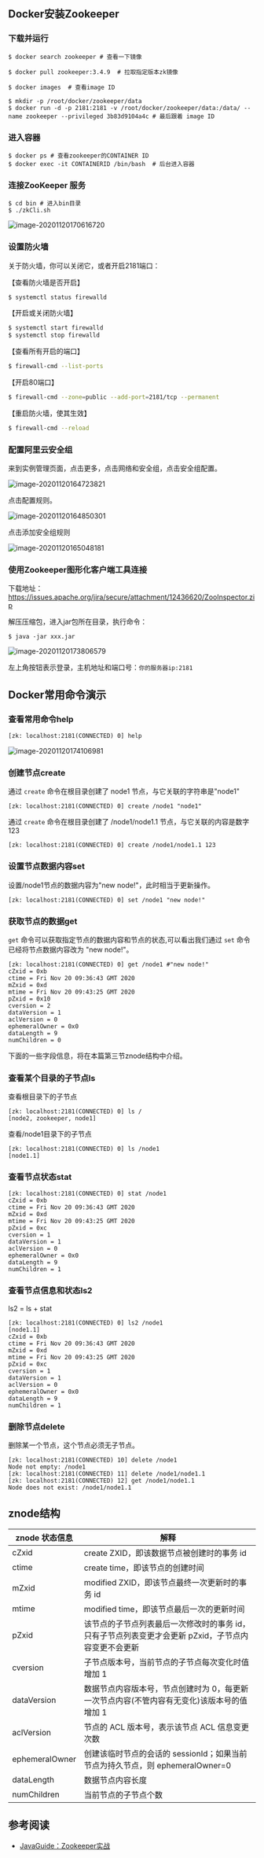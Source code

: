 ## Docker安装Zookeeper

### 下载并运行

```shell
$ docker search zookeeper # 查看一下镜像

$ docker pull zookeeper:3.4.9  # 拉取指定版本zk镜像

$ docker images  # 查看image ID

$ mkdir -p /root/docker/zookeeper/data
$ docker run -d -p 2181:2181 -v /root/docker/zookeeper/data:/data/ --name zookeeper --privileged 3b83d9104a4c # 最后跟着 image ID

```

### 进入容器

```shell
$ docker ps # 查看zookeeper的CONTAINER ID
$ docker exec -it CONTAINERID /bin/bash  # 后台进入容器
```

### 连接ZooKeeper 服务

```shell
$ cd bin # 进入bin目录
$ ./zkCli.sh
```

![image-20201120170616720](img/docker%E5%AE%89%E8%A3%85zookeeper/image-20201120170616720.png)

### 设置防火墙

关于防火墙，你可以关闭它，或者开启2181端口：

【查看防火墙是否开启】

```bash
$ systemctl status firewalld
```

【开启或关闭防火墙】

```bash
$ systemctl start firewalld
$ systemctl stop firewalld
```

【查看所有开启的端口】

```bash
$ firewall-cmd --list-ports
```

【开启80端口】

```bash
$ firewall-cmd --zone=public --add-port=2181/tcp --permanent
```

【重启防火墙，使其生效】

```bash
$ firewall-cmd --reload
```

### 配置阿里云安全组

来到实例管理页面，点击更多，点击网络和安全组，点击安全组配置。

![image-20201120164723821](img/docker%E5%AE%89%E8%A3%85zookeeper/image-20201120164723821.png)

点击配置规则。

![image-20201120164850301](img/docker%E5%AE%89%E8%A3%85zookeeper/image-20201120164850301.png)

点击添加安全组规则

![image-20201120165048181](img/docker%E5%AE%89%E8%A3%85zookeeper/image-20201120165048181.png)

### 使用Zookeeper图形化客户端工具连接

下载地址：https://issues.apache.org/jira/secure/attachment/12436620/ZooInspector.zip

解压压缩包，进入jar包所在目录，执行命令：

```shell
$ java -jar xxx.jar
```



![image-20201120173806579](img/docker%E5%AE%89%E8%A3%85zookeeper/image-20201120173806579.png)

左上角按钮表示登录，主机地址和端口号：`你的服务器ip:2181`

## Docker常用命令演示

### 查看常用命令help

```dockerfile
[zk: localhost:2181(CONNECTED) 0] help
```

![image-20201120174106981](img/docker%E5%AE%89%E8%A3%85zookeeper/image-20201120174106981.png)

### 创建节点create

通过 `create` 命令在根目录创建了 node1 节点，与它关联的字符串是"node1"

```shell
[zk: localhost:2181(CONNECTED) 0] create /node1 "node1"
```

通过 `create` 命令在根目录创建了 /node1/node1.1 节点，与它关联的内容是数字 123

```shell
[zk: localhost:2181(CONNECTED) 0] create /node1/node1.1 123
```

### 设置节点数据内容set

设置/node1节点的数据内容为"new node!"，此时相当于更新操作。

```shell
[zk: localhost:2181(CONNECTED) 0] set /node1 "new node!"
```

### 获取节点的数据get

`get` 命令可以获取指定节点的数据内容和节点的状态,可以看出我们通过 `set` 命令已经将节点数据内容改为 "new node!"。

```shell
[zk: localhost:2181(CONNECTED) 0] get /node1 #"new node!"
cZxid = 0xb
ctime = Fri Nov 20 09:36:43 GMT 2020
mZxid = 0xd
mtime = Fri Nov 20 09:43:25 GMT 2020
pZxid = 0x10
cversion = 2
dataVersion = 1
aclVersion = 0
ephemeralOwner = 0x0
dataLength = 9
numChildren = 0
```

下面的一些字段信息，将在本篇第三节znode结构中介绍。

### 查看某个目录的子节点ls

查看根目录下的子节点

```shell
[zk: localhost:2181(CONNECTED) 0] ls /
[node2, zookeeper, node1]
```

查看/node1目录下的子节点

```shell
[zk: localhost:2181(CONNECTED) 0] ls /node1
[node1.1]
```

### 查看节点状态stat

```shell
[zk: localhost:2181(CONNECTED) 0] stat /node1
cZxid = 0xb
ctime = Fri Nov 20 09:36:43 GMT 2020
mZxid = 0xd
mtime = Fri Nov 20 09:43:25 GMT 2020
pZxid = 0xc
cversion = 1
dataVersion = 1
aclVersion = 0
ephemeralOwner = 0x0
dataLength = 9
numChildren = 1
```

### 查看节点信息和状态ls2

ls2 = ls + stat

```shell
[zk: localhost:2181(CONNECTED) 0] ls2 /node1
[node1.1]
cZxid = 0xb
ctime = Fri Nov 20 09:36:43 GMT 2020
mZxid = 0xd
mtime = Fri Nov 20 09:43:25 GMT 2020
pZxid = 0xc
cversion = 1
dataVersion = 1
aclVersion = 0
ephemeralOwner = 0x0
dataLength = 9
numChildren = 1
```

### 删除节点delete

删除某一个节点，这个节点必须无子节点。

```shell
[zk: localhost:2181(CONNECTED) 10] delete /node1
Node not empty: /node1
[zk: localhost:2181(CONNECTED) 11] delete /node1/node1.1
[zk: localhost:2181(CONNECTED) 12] get /node1/node1.1
Node does not exist: /node1/node1.1
```

## znode结构

| znode 状态信息 | 解释                                                         |
| -------------- | ------------------------------------------------------------ |
| cZxid          | create ZXID，即该数据节点被创建时的事务 id                   |
| ctime          | create time，即该节点的创建时间                              |
| mZxid          | modified ZXID，即该节点最终一次更新时的事务 id               |
| mtime          | modified time，即该节点最后一次的更新时间                    |
| pZxid          | 该节点的子节点列表最后一次修改时的事务 id，只有子节点列表变更才会更新 pZxid，子节点内容变更不会更新 |
| cversion       | 子节点版本号，当前节点的子节点每次变化时值增加 1             |
| dataVersion    | 数据节点内容版本号，节点创建时为 0，每更新一次节点内容(不管内容有无变化)该版本号的值增加 1 |
| aclVersion     | 节点的 ACL 版本号，表示该节点 ACL 信息变更次数               |
| ephemeralOwner | 创建该临时节点的会话的 sessionId；如果当前节点为持久节点，则 ephemeralOwner=0 |
| dataLength     | 数据节点内容长度                                             |
| numChildren    | 当前节点的子节点个数                                         |

## 参考阅读

- [JavaGuide：Zookeeper实战](https://snailclimb.gitee.io/javaguide/#/docs/system-design/distributed-system/zookeeper/zookeeper-in-action)